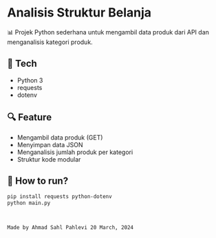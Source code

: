 # Analisis Struktur Belanja

📊 Projek Python sederhana untuk mengambil data produk dari API dan menganalisis kategori produk.

## 🔧 Tech
- Python 3
- requests
- dotenv

## 🔍 Feature
- Mengambil data produk (GET)
- Menyimpan data JSON
- Menganalisis jumlah produk per kategori
- Struktur kode modular

## 🚀 How to run?

```bash
pip install requests python-dotenv
python main.py



Made by Ahmad Sahl Pahlevi 20 March, 2024